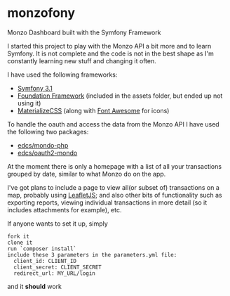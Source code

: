 # monzofony
Monzo Dashboard built with the Symfony Framework

I started this project to play with the Monzo API a bit more and to learn Symfony. It is not complete and the code is not in the best shape as I'm constantly learning new stuff and changing it often.

I have used the following frameworks:
- [Symfony 3.1](https://symfony.com)
- [Foundation Framework](http://foundation.zurb.com) (included in the assets folder, but ended up not using it)
- [MaterializeCSS](http://materializecss.com) (along with [Font Awesome](http://fontawesome.io) for icons)

To handle the oauth and access the data from the Monzo API I have used the following two packages:
- [edcs/mondo-php](https://github.com/edcs/mondo-php)
- [edcs/oauth2-mondo](https://github.com/edcs/oauth2-mondo)

At the moment there is only a homepage with a list of all your transactions grouped by date, similar to what Monzo do on the app.

I've got plans to include a page to view all(or subset of) transactions on a map, probably using [LeafletJS](http://leafletjs.com); and also other bits of functionality such as exporting reports, viewing individual transactions in more detail (so it includes attachments for example), etc.

If anyone wants to set it up, simply
```
fork it
clone it
run `composer install`
include these 3 parameters in the parameters.yml file:
  client_id: CLIENT_ID
  client_secret: CLIENT_SECRET
  redirect_url: MY_URL/login
```
and it **should** work
